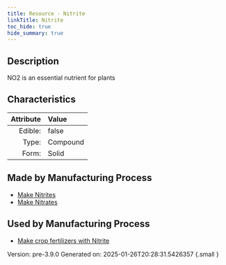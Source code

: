 ```yaml
---
title: Resource - Nitrite
linkTitle: Nitrite
toc_hide: true
hide_summary: true
---
```


## Description
 NO2 is an essential nutrient for plants

## Characteristics

| Attribute      | Value |
|--------:|:------|
|Edible:|false|
|Type:|Compound|
|Form:|Solid|
 
## Made by Manufacturing Process

- [Make Nitrites](/docs/definitions/process/make-nitrites)
- [Make Nitrates](/docs/definitions/process/make-nitrates)

## Used by Manufacturing Process

- [Make crop fertilizers with Nitrite](/docs/definitions/process/make-crop-fertilizers-with-nitrite)


    

Version: pre-3.9.0 Generated on: 2025-01-26T20:28:31.5426357
{.small }
